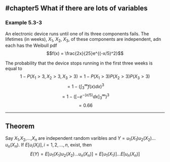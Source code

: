 #chapter5 
What if there are lots of variables
---
### Example 5.3-3
An electronic device runs until one of its three components fails. The lifetimes (in weeks), $X_1$, $X_2$, $X_3$, of these components are independent, adn each has the Weibull pdf
$$f(x) = \frac{2x}{25}e^{(-x/5)^2}$$

The probability that the device stops running in the first three weeks is equal to 
$$1 - P(X_1 >3, X_2 > 3, X_3 > 3) = 1 - P(X_1 > 3)P(X_2 > 3)P(X_3 > 3) $$
$$ = 1-\left( \int_{3}^{\infty} f(x) dx\right)^3$$
$$ = 1-\left(\left[-e^{-(x/5)} dx\right]_{3}^{\infty}\right)^3$$
$$= 0.66$$

---

## Theorem
Say $X_1$,$X_2$,$\dots$,$X_n$ are independent random varibles and $Y = u_1 (X_1 )u_2 (X_2 )\dots u_n (X_n)$. If $E[u_i (X_i )], i = 1,2,\dots, n$, exist, then 
$$E(Y) = E[u_1 (X_1)u_2 (X_2)\dots u_n (X_n)] = E[u_1 (X_1 )]\dots E[u_n (X_n)]$$